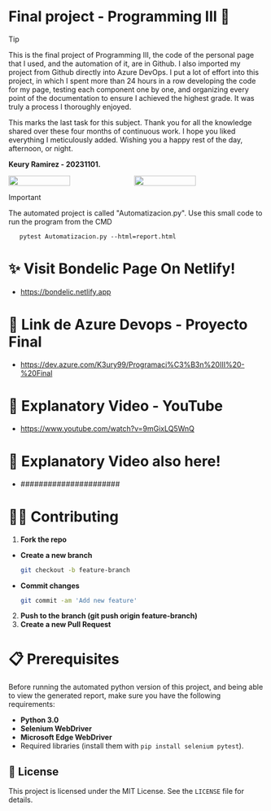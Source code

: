 # Final project  - Programming III 🍃
> [!TIP]  
> This is the final project of Programming III, the code of the personal page that I used, and the automation of it, are in Github. I also imported my project from Github directly into Azure DevOps. I put a lot of effort into this project, in which I spent more than 24 hours in a row developing the code for my page, testing each component one by one, and organizing every point of the documentation to ensure I achieved the highest grade. It was truly a process I thoroughly enjoyed.  
>
> This marks the last task for this subject. Thank you for all the knowledge shared over these four months of continuous work. I hope you liked everything I meticulously added. Wishing you a happy rest of the day, afternoon, or night.  
>   
> **Keury Ramirez - 20231101.**


<div style="display: flex;">
  <img src="https://github.com/user-attachments/assets/b2071841-7d1f-404a-9673-b23d5510237c" width="49%"></img> 
  <img src="https://github.com/user-attachments/assets/bfa26bd3-0899-446c-bf8f-0cb847e7c2d8" width="49%"></img>   
</div>

> [!IMPORTANT]
The automated project is called "Automatizacion.py". Use this small code to run the program from the CMD
```text
   pytest Automatizacion.py --html=report.html
   ```

# ✨ Visit Bondelic Page On Netlify!
  - https://bondelic.netlify.app

# 📍 Link de Azure Devops - Proyecto Final
  - https://dev.azure.com/K3ury99/Programaci%C3%B3n%20III%20-%20Final

# 👾 Explanatory Video - YouTube
  - https://www.youtube.com/watch?v=9mGixLQ5WnQ

# 🌋 Explanatory Video also here!
  - ######################

# 🐱‍👤 Contributing
1. **Fork the repo**
- **Create a new branch**
   ```bash
   git checkout -b feature-branch
- **Commit changes**
   ```bash
  git commit -am 'Add new feature'
2. **Push to the branch (git push origin feature-branch)**
3. **Create a new Pull Request**

# 📋 **Prerequisites**
Before running the automated python version of this project, and being able to view the generated report, make sure you have the following requirements:
- **Python 3.0**
- **Selenium WebDriver**
- **Microsoft Edge WebDriver**
- Required libraries (install them with `pip install selenium pytest`).

## 📔 License
This project is licensed under the MIT License. See the `LICENSE` file for details.
